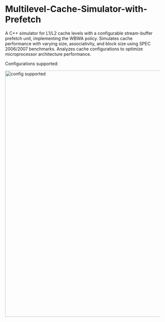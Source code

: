 # Multilevel-Cache-Simulator-with-Prefetch
A C++ simulator for L1/L2 cache levels with a configurable stream-buffer prefetch unit, implementing the WBWA policy. Simulates cache performance with varying size, associativity, and block size using SPEC 2006/2007 benchmarks. Analyzes cache configurations to optimize microprocessor architecture performance.

Configurations supported:

<img width="800" alt="config supported" src="https://github.com/user-attachments/assets/1586344b-c055-4326-a633-3b3ee9589d26">
